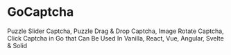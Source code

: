 # GoCaptcha
 Puzzle Slider Captcha, Puzzle Drag & Drop Captcha, Image Rotate Captcha, Click Captcha in Go that Can Be Used In Vanilla, React, Vue, Angular, Svelte & Solid
